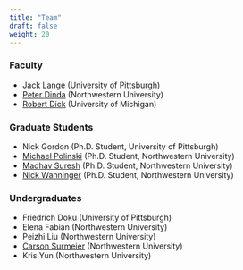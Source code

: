 ```yaml
---
title: "Team"
draft: false
weight: 20
---
```


### Faculty

- [Jack Lange](http://www.prognosticlab.org/~jarusl/)  (University of Pittsburgh)
- [Peter Dinda](http://pdinda.org) (Northwestern University)
- [Robert Dick](http://robertdick.org) (University of Michigan)

### Graduate Students

- Nick Gordon (Ph.D. Student, University of Pittsburgh)
- [Michael Polinski](https://michaelpolinski.com/) (Ph.D. Student, Northwestern University)
- [Madhav Suresh](https://users.cs.northwestern.edu/~mas384/)  (Ph.D. Student, Northwestern University)
- [Nick Wanninger](https://nickw.io) (Ph.D. Student, Northwestern University)

### Undergraduates

- Friedrich Doku (University of Pittsburgh)
- Elena Fabian (Northwestern University)
- Peizhi Liu (Northwestern University)
- [Carson Surmeier](https://about.surmeier.us) (Northwestern University)
- Kris Yun (Northwestern University)
